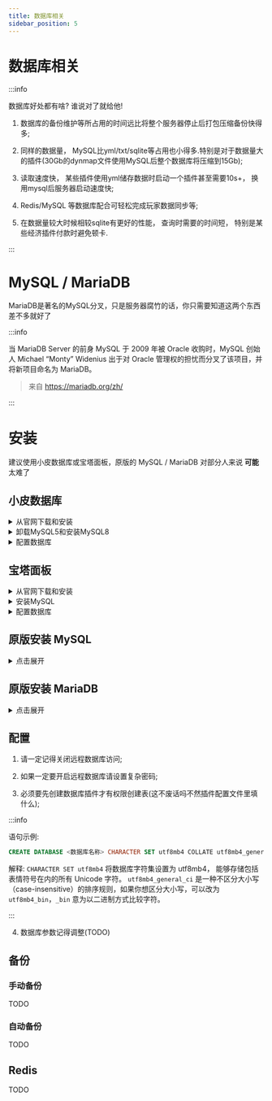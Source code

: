 ```yaml
---
title: 数据库相关
sidebar_position: 5
---
```


# 数据库相关

:::info

数据库好处都有啥? 谁说对了就给他!

1. 数据库的备份维护等所占用的时间远比将整个服务器停止后打包压缩备份快得多;

2. 同样的数据量， MySQL比yml/txt/sqlite等占用也小得多.特别是对于数据量大的插件(30Gb的dynmap文件使用MySQL后整个数据库将压缩到15Gb);

3. 读取速度快， 某些插件使用yml储存数据时启动一个插件甚至需要10s+， 换用mysql后服务器启动速度快;

4. Redis/MySQL 等数据库配合可轻松完成玩家数据同步等;

5. 在数据量较大时候相较sqlite有更好的性能， 查询时需要的时间短， 特别是某些经济插件付款时避免顿卡.

:::
# MySQL / MariaDB

MariaDB是著名的MySQL分叉，只是服务器腐竹的话，你只需要知道这两个东西差不多就好了

:::info

当 MariaDB Server 的前身 MySQL 于 2009 年被 Oracle 收购时，MySQL 创始人 Michael “Monty” Widenius 出于对 Oracle 管理权的担忧而分叉了该项目，并将新项目命名为 MariaDB。

> 来自 https://mariadb.org/zh/

:::

# 安装

建议使用小皮数据库或宝塔面板，原版的 MySQL / MariaDB 对部分人来说 **可能** 太难了

## 小皮数据库

<details>
  <summary>从官网下载和安装</summary>

![](_images/数据库相关/1.png)

![](_images/数据库相关/2.png)

![](_images/数据库相关/3.png)

![](_images/数据库相关/4.png)

![](_images/数据库相关/5.png)

![](_images/数据库相关/6.png)

</details>

<details>
  <summary>卸载MySQL5和安装MySQL8</summary>

MySQL5 版本太低了，很多插件需要更高版本的，装MySQL8就够用了

![](_images/数据库相关/7.png)

![](_images/数据库相关/8.png)

</details>

<details>
  <summary>配置数据库</summary>

安装好后在首页启动 MySQL

![](_images/数据库相关/9.png)

更改root账户的密码

:::danger

不要设置过于简单的密码！

尤其是你打算把数据库开到公网，**绝对不要**设置过于简单的密码！

**这真的很严重**

:::

![](_images/数据库相关/10.png)

![](_images/数据库相关/11.png)

然后你就可以建数据库了，建好之后把你填这里的信息填到插件的配置文件里

</details>

## 宝塔面板

<details>
  <summary>从官网下载和安装</summary>

![](_images/数据库相关/12.png)

![](_images/数据库相关/13.png)

![](_images/数据库相关/14.png)

![](_images/数据库相关/15.png)

![](_images/数据库相关/16.png)

![](_images/数据库相关/17.png)

![](_images/数据库相关/18.png)

![](_images/数据库相关/19.png)

宝塔面板是必须要绑定账号的

按照提示去做

![](_images/数据库相关/20.png)

全 x 掉，一个都不需要装

![](_images/数据库相关/21.png)

</details>

<details>
  <summary>安装MySQL</summary>

![](_images/数据库相关/22.png)

![](_images/数据库相关/23.png)

![](_images/数据库相关/24.png)

</details>

<details>
  <summary>配置数据库</summary>

TODO

</details>

## 原版安装 MySQL

<details>
  <summary>点击展开</summary>

TODO

</details>

## 原版安装 MariaDB

<details>
  <summary>点击展开</summary>

TODO

</details>

## 配置

1. 请一定记得关闭远程数据库访问;

2. 如果一定要开启远程数据库请设置复杂密码;

3. 必须要先创建数据库插件才有权限创建表(这不废话吗不然插件配置文件里填什么);

:::info

语句示例:

```sql
CREATE DATABASE <数据库名称> CHARACTER SET utf8mb4 COLLATE utf8mb4_general_ci;
```
解释: `CHARACTER SET utf8mb4` 将数据库字符集设置为 utf8mb4， 能够存储包括表情符号在内的所有 Unicode 字符。 `utf8mb4_general_ci` 是一种不区分大小写（case-insensitive）的排序规则，如果你想区分大小写，可以改为 `utf8mb4_bin`，`_bin` 意为以二进制方式比较字符。

:::

4. 数据库参数记得调整(TODO)

## 备份

### 手动备份

TODO

### 自动备份

TODO

## Redis

TODO
